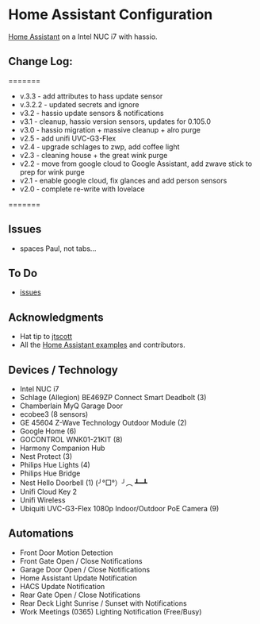 
# Home Assistant Configuration
[Home Assistant](https://home-assistant.io/) on a Intel NUC i7 with hassio.

## Change Log:
=======
* v.3.3 - add attributes to hass update sensor
* v.3.2.2 - updated secrets and ignore
* v3.2 - hassio update sensors & notifications
* v3.1 - cleanup, hassio version sensors, updates for 0.105.0
* v3.0 - hassio migration + massive cleanup + alro purge
* v2.5 - add unifi UVC-G3-Flex
* v2.4 - upgrade schlages to zwp, add coffee light
* v2.3 - cleaning house + the great wink purge
* v2.2 - move from google cloud to Google Assistant, add zwave stick to prep for wink purge
* v2.1 - enable google cloud, fix glances and add person sensors
* v2.0 - complete re-write with lovelace

=======

## Issues
* spaces Paul, not tabs...

## To Do
* [issues](https://github.com/itsgiff/hass-config/issues)
## Acknowledgments
* Hat tip to [jtscott](https://github.com/jtscott/hass-config)
* All the [Home Assistant examples](https://home-assistant.io/cookbook/) and contributors.

## Devices / Technology
- Intel NUC i7
- Schlage (Allegion) BE469ZP Connect Smart Deadbolt (3)
- Chamberlain MyQ Garage Door
- ecobee3 (8 sensors)
- GE 45604 Z-Wave Technology Outdoor Module (2)
- Google Home (6)
- GOCONTROL WNK01-21KIT (8)
- Harmony Companion Hub
- Nest Protect (3)
- Philips Hue Lights (4)
- Philips Hue Bridge
- Nest Hello Doorbell (1) (╯°□°）╯︵ ┻━┻
- Unifi Cloud Key 2
- Unifi Wireless
- Ubiquiti UVC-G3-Flex 1080p Indoor/Outdoor PoE Camera (9)

## Automations
- Front Door Motion Detection
- Front Gate Open / Close Notifications
- Garage Door Open / Close Notifications
- Home Assistant Update Notification
- HACS Update Notification
- Rear Gate Open / Close Notifications
- Rear Deck Light Sunrise / Sunset with Notifications
- Work Meetings (0365) Lighting Notification (Free/Busy)
